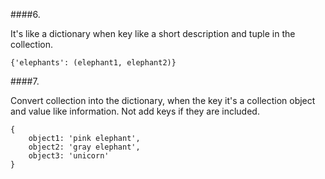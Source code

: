####6.  

It's like a dictionary when key like a short description and tuple in the collection.
```
{'elephants': (elephant1, elephant2)}
```

####7.   

Convert collection into the dictionary, when the key it's a collection object and value like information.
Not add keys if they are included.

```
{
    object1: 'pink elephant',
    object2: 'gray elephant',
    object3: 'unicorn'
}
```

